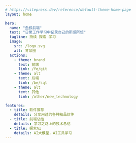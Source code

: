 ```yaml
---
# https://vitepress.dev/reference/default-theme-home-page
layout: home

hero:
  name: "鱼叔前端"
  text: "日常工作学习中记录自己的所感所想"
  tagline: 持续 探索 学习
  image:
    src: /logo.svg
    alt: 背景图
  actions:
    - theme: brand
      text: 前端
      link: /fe/git
    - theme: alt
      text: 后端
      link: /be/sql
    - theme: alt
      text: 其他
      link: /other/new_technology

features:
  - title: 软件推荐
    details: 分享用过的各种精品软件
  - title: 前端总结
    details: 学习之路上的技术总结
  - title: 探索AI
    details: AI大模型，AI工具学习
---
```

